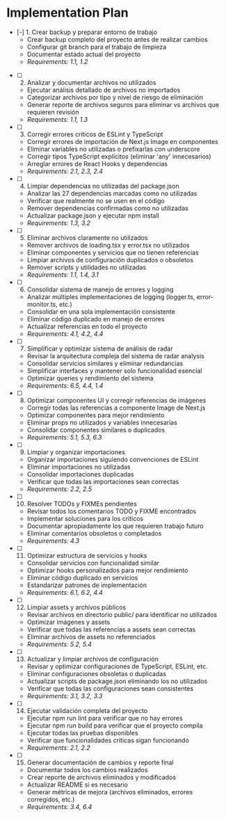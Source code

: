 # Implementation Plan

- [-] 1. Crear backup y preparar entorno de trabajo
  - Crear backup completo del proyecto antes de realizar cambios
  - Configurar git branch para el trabajo de limpieza
  - Documentar estado actual del proyecto
  - _Requirements: 1.1, 1.2_

- [ ] 2. Analizar y documentar archivos no utilizados
  - Ejecutar análisis detallado de archivos no importados
  - Categorizar archivos por tipo y nivel de riesgo de eliminación
  - Generar reporte de archivos seguros para eliminar vs archivos que requieren revisión
  - _Requirements: 1.1, 1.3_

- [ ] 3. Corregir errores críticos de ESLint y TypeScript
  - Corregir errores de importación de Next.js Image en componentes
  - Eliminar variables no utilizadas o prefixarlas con underscore
  - Corregir tipos TypeScript explícitos (eliminar 'any' innecesarios)
  - Arreglar errores de React Hooks y dependencias
  - _Requirements: 2.1, 2.3, 2.4_

- [ ] 4. Limpiar dependencias no utilizadas del package.json
  - Analizar las 27 dependencias marcadas como no utilizadas
  - Verificar que realmente no se usen en el código
  - Remover dependencias confirmadas como no utilizadas
  - Actualizar package.json y ejecutar npm install
  - _Requirements: 1.3, 3.2_

- [ ] 5. Eliminar archivos claramente no utilizados
  - Remover archivos de loading.tsx y error.tsx no utilizados
  - Eliminar componentes y servicios que no tienen referencias
  - Limpiar archivos de configuración duplicados o obsoletos
  - Remover scripts y utilidades no utilizadas
  - _Requirements: 1.1, 1.4, 3.1_

- [ ] 6. Consolidar sistema de manejo de errores y logging
  - Analizar múltiples implementaciones de logging (logger.ts, error-monitor.ts, etc.)
  - Consolidar en una sola implementación consistente
  - Eliminar código duplicado en manejo de errores
  - Actualizar referencias en todo el proyecto
  - _Requirements: 4.1, 4.2, 4.4_

- [ ] 7. Simplificar y optimizar sistema de análisis de radar
  - Revisar la arquitectura compleja del sistema de radar analysis
  - Consolidar servicios similares y eliminar redundancias
  - Simplificar interfaces y mantener solo funcionalidad esencial
  - Optimizar queries y rendimiento del sistema
  - _Requirements: 6.5, 4.4, 1.4_

- [ ] 8. Optimizar componentes UI y corregir referencias de imágenes
  - Corregir todas las referencias a componente Image de Next.js
  - Optimizar componentes para mejor rendimiento
  - Eliminar props no utilizados y variables innecesarias
  - Consolidar componentes similares o duplicados
  - _Requirements: 5.1, 5.3, 6.3_

- [ ] 9. Limpiar y organizar importaciones
  - Organizar importaciones siguiendo convenciones de ESLint
  - Eliminar importaciones no utilizadas
  - Consolidar importaciones duplicadas
  - Verificar que todas las importaciones sean correctas
  - _Requirements: 2.2, 2.5_

- [ ] 10. Resolver TODOs y FIXMEs pendientes
  - Revisar todos los comentarios TODO y FIXME encontrados
  - Implementar soluciones para los críticos
  - Documentar apropiadamente los que requieren trabajo futuro
  - Eliminar comentarios obsoletos o completados
  - _Requirements: 4.3_

- [ ] 11. Optimizar estructura de servicios y hooks
  - Consolidar servicios con funcionalidad similar
  - Optimizar hooks personalizados para mejor rendimiento
  - Eliminar código duplicado en servicios
  - Estandarizar patrones de implementación
  - _Requirements: 6.1, 6.2, 4.4_

- [ ] 12. Limpiar assets y archivos públicos
  - Revisar archivos en directorio public/ para identificar no utilizados
  - Optimizar imágenes y assets
  - Verificar que todas las referencias a assets sean correctas
  - Eliminar archivos de assets no referenciados
  - _Requirements: 5.2, 5.4_

- [ ] 13. Actualizar y limpiar archivos de configuración
  - Revisar y optimizar configuraciones de TypeScript, ESLint, etc.
  - Eliminar configuraciones obsoletas o duplicadas
  - Actualizar scripts de package.json eliminando los no utilizados
  - Verificar que todas las configuraciones sean consistentes
  - _Requirements: 3.1, 3.2, 3.3_

- [ ] 14. Ejecutar validación completa del proyecto
  - Ejecutar npm run lint para verificar que no hay errores
  - Ejecutar npm run build para verificar que el proyecto compila
  - Ejecutar todas las pruebas disponibles
  - Verificar que funcionalidades críticas sigan funcionando
  - _Requirements: 2.1, 2.2_

- [ ] 15. Generar documentación de cambios y reporte final
  - Documentar todos los cambios realizados
  - Crear reporte de archivos eliminados y modificados
  - Actualizar README si es necesario
  - Generar métricas de mejora (archivos eliminados, errores corregidos, etc.)
  - _Requirements: 3.4, 6.4_